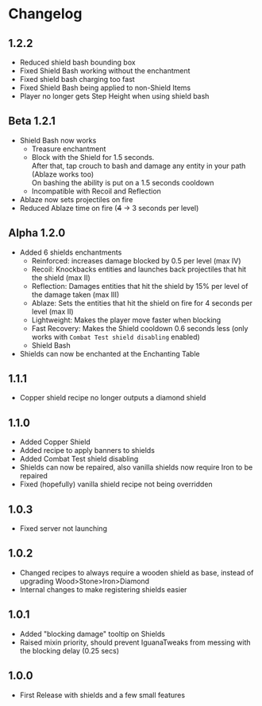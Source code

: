 # Changelog

## 1.2.2
* Reduced shield bash bounding box
* Fixed Shield Bash working without the enchantment
* Fixed shield bash charging too fast
* Fixed Shield Bash being applied to non-Shield Items
* Player no longer gets Step Height when using shield bash

## Beta 1.2.1
* Shield Bash now works
  * Treasure enchantment
  * Block with the Shield for 1.5 seconds.  
    After that, tap crouch to bash and damage any entity in your path (Ablaze works too)  
    On bashing the ability is put on a 1.5 seconds cooldown
  * Incompatible with Recoil and Reflection
* Ablaze now sets projectiles on fire
* Reduced Ablaze time on fire (~~4~~ -> 3 seconds per level)

## Alpha 1.2.0
* Added 6 shields enchantments
  * Reinforced: increases damage blocked by 0.5 per level (max IV)
  * Recoil: Knockbacks entities and launches back projectiles that hit the shield (max II)
  * Reflection: Damages entities that hit the shield by 15% per level of the damage taken (max III)
  * Ablaze: Sets the entities that hit the shield on fire for 4 seconds per level (max II)
  * Lightweight: Makes the player move faster when blocking
  * Fast Recovery: Makes the Shield cooldown 0.6 seconds less (only works with `Combat Test shield disabling` enabled)
  * Shield Bash
* Shields can now be enchanted at the Enchanting Table

## 1.1.1
* Copper shield recipe no longer outputs a diamond shield

## 1.1.0
* Added Copper Shield
* Added recipe to apply banners to shields
* Added Combat Test shield disabling
* Shields can now be repaired, also vanilla shields now require Iron to be repaired
* Fixed (hopefully) vanilla shield recipe not being overridden

## 1.0.3
* Fixed server not launching

## 1.0.2
* Changed recipes to always require a wooden shield as base, instead of upgrading Wood>Stone>Iron>Diamond
* Internal changes to make registering shields easier

## 1.0.1
* Added "blocking damage" tooltip on Shields
* Raised mixin priority, should prevent IguanaTweaks from messing with the blocking delay (0.25 secs)

## 1.0.0
* First Release with shields and a few small features